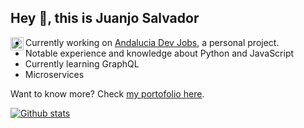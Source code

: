 ## Hey 👋, this is Juanjo Salvador

<a href="https://twitter.com/linuxneitor">
  <img align="left" alt="Juanjo Salvador twitter" width="21px" src="https://raw.githubusercontent.com/anuraghazra/anuraghazra/master/assets/twitter.svg" />
</a>

* Currently working on [Andalucia Dev Jobs](https://github.com/JuanjoSalvador/ad-jobs), a personal project.
* Notable experience and knowledge about Python and JavaScript
* Currently learning GraphQL
* Microservices

Want to know more? Check [my portofolio here](https://jsalvador.me/).

[![Github stats](https://github-readme-stats.vercel.app/api?username=JuanjoSalvador&show_icons=true&include_all_commits=true)](https://github.com/JuanjoSalvador/github-readme-stats)
